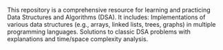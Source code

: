This repository is a comprehensive resource for learning and practicing Data Structures and Algorithms (DSA).
It includes: 
Implementations of various data structures (e.g., arrays, linked lists, trees, graphs) in multiple programming languages. 
Solutions to classic DSA problems with explanations and time/space complexity analysis.
